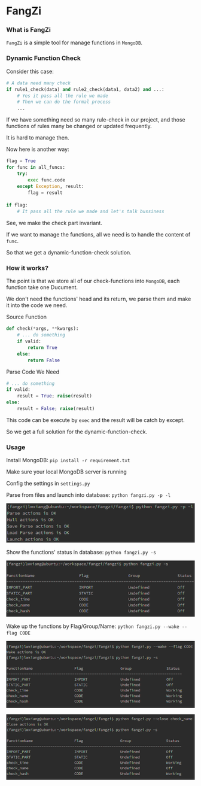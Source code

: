 # FangZi

### What is FangZi
```FangZi``` is a simple tool for manage functions in ```MongoDB```.

### Dynamic Function Check

Consider this case:
```python
# A data need many check
if rule1_check(data) and rule2_check(data1, data2) and ...:
    # Yes it pass all the rule we made
    # Then we can do the formal process
    ...
```
If we have something need so many rule-check in our project, and those functions of rules many be changed or updated frequently.

It is hard to manage then.

Now here is another way:
```python
flag = True
for func in all_funcs:
    try:
        exec func.code
    except Exception, result:
        flag = result
        
if flag:
    # It pass all the rule we made and let's talk bussiness
```
See, we make the check part invariant.

If we want to manage the functions, all we need is to handle the content of ```func```.

So that we get a dynamic-function-check solution.

### How it works?
The point is that we store all of our check-functions into ```MongoDB```, each function take one Ducument.

We don't need the functions' head and its return, we parse them and make it into the code we need.

Source Function
```python
def check(*args, **kwargs):
    # ... do something
    if valid:
        return True
    else:
        return False
```

Parse Code We Need
```python
# ... do something
if valid:
    result = True; raise(result)
else:
    result = False; raise(result)
```
This code can be execute by ```exec``` and the result will be catch by except.

So we get a full solution for the dynamic-function-check.

### Usage
Install MongoDB: ```pip install -r requirement.txt```

Make sure your local MongoDB server is running

Config the settings in ```settings.py```

Parse from files and launch into database: ```python fangzi.py -p -l```

![img](https://github.com/Lwxiang/fangzi/raw/master/examples/images/parse_and_launch.jpg)

Show the functions' status in database: ```python fangzi.py -s```

![img](https://github.com/Lwxiang/fangzi/raw/master/examples/images/status.jpg)

Wake up the functions by Flag/Group/Name: ```python fangzi.py --wake --flag CODE```

![img](https://github.com/Lwxiang/fangzi/raw/master/examples/images/wake.jpg)

![img](https://github.com/Lwxiang/fangzi/raw/master/examples/images/close.jpg)

